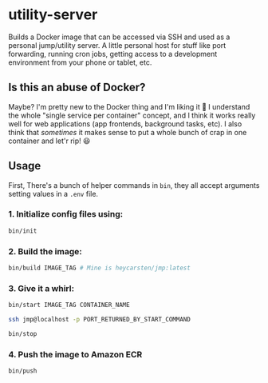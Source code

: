 # utility-server

Builds a Docker image that can be accessed via SSH and used as a personal jump/utility server. A little personal host for stuff like port forwarding, running cron jobs, getting access to a development environment from your phone or tablet, etc.

## Is this an abuse of Docker?

Maybe? I'm pretty new to the Docker thing and I'm liking it :slightly_smiling_face: I understand the whole "single service per container" concept, and I think it works really well for web applications (app frontends, background tasks, etc). I also think that _sometimes_ it makes sense to put a whole bunch of crap in one container and let'r rip! :laughing:

## Usage

First, There's a bunch of helper commands in `bin`, they all accept arguments setting values in a `.env` file.

### 1. Initialize config files using:

```bash
bin/init
```

### 2. Build the image:

```bash
bin/build IMAGE_TAG # Mine is heycarsten/jmp:latest
```

### 3. Give it a whirl:

```bash
bin/start IMAGE_TAG CONTAINER_NAME
```

```bash
ssh jmp@localhost -p PORT_RETURNED_BY_START_COMMAND
```

```bash
bin/stop
```

### 4. Push the image to Amazon ECR

```bash
bin/push
```
